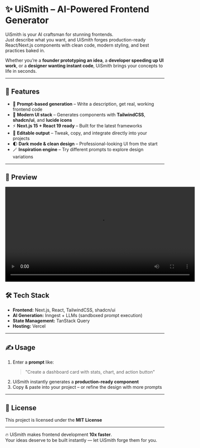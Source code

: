 # ✨ UiSmith – AI-Powered Frontend Generator

UiSmith is your AI craftsman for stunning frontends.  
Just describe what you want, and UiSmith forges production-ready React/Next.js components with clean code, modern styling, and best practices baked in.

Whether you’re a **founder prototyping an idea**, a **developer speeding up UI work**, or a **designer wanting instant code**, UiSmith brings your concepts to life in seconds.

---

## 🚀 Features

- 🧩 **Prompt-based generation** – Write a description, get real, working frontend code
- 🎨 **Modern UI stack** – Generates components with **TailwindCSS**, **shadcn/ui**, and **lucide icons**
- ⚡ **Next.js 15 + React 19 ready** – Built for the latest frameworks
- 🔄 **Editable output** – Tweak, copy, and integrate directly into your projects
- 🌓 **Dark mode & clean design** – Professional-looking UI from the start
- 🪄 **Inspiration engine** – Try different prompts to explore design variations

---

## 📸 Preview

<video src="https://drive.google.com/file/d/1rEUow3Ufpx_cT1F4hE3PlteU7xDQMmU1/view?usp=sharing" controls width="600"></video>

## 🛠️ Tech Stack

- **Frontend:** Next.js, React, TailwindCSS, shadcn/ui
- **AI Generation:** Inngest + LLMs (sandboxed prompt execution)
- **State Management:** TanStack Query
- **Hosting:** Vercel

---

## ✍️ Usage

1. Enter a **prompt** like:
   > "Create a dashboard card with stats, chart, and action button"
2. UiSmith instantly generates a **production-ready component**
3. Copy & paste into your project – or refine the design with more prompts

---

## 📜 License

This project is licensed under the **MIT License**

---

🔥 UiSmith makes frontend development **10x faster**.  
Your ideas deserve to be built instantly — let UiSmith forge them for you.
